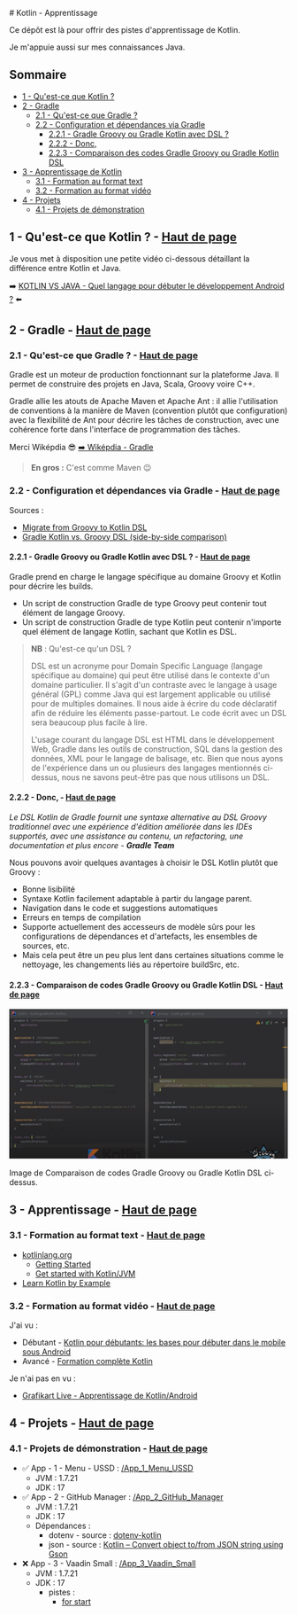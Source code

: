 # Kotlin - Apprentissage <a name="top"></a>

Ce dépôt est là pour offrir des pistes d'apprentissage de Kotlin.

Je m'appuie aussi sur mes connaissances Java.

## Sommaire

- [1 - Qu'est-ce que Kotlin ?](#1)
- [2 - Gradle](#2)
	- [2.1 - Qu'est-ce que Gradle ?](#2-1)
	- [2.2 - Configuration et dépendances via Gradle](#2-2)
		- [2.2.1 - Gradle Groovy ou Gradle Kotlin avec DSL ?](#2-2-1)
		- [2.2.2 - Donc,](#2-2-2)
		- [2.2.3 - Comparaison des codes Gradle Groovy ou Gradle Kotlin DSL](#2-2-3)
- [3 - Apprentissage de Kotlin](#3)
	- [3.1 - Formation au format text](#3-1)
	- [3.2 - Formation au format vidéo](#3-2)
- [4 - Projets](#4)
	- [4.1 - Projets de démonstration](#4-1)

## 1 - Qu'est-ce que Kotlin ? - [Haut de page](#top) <a name="1"></a>

Je vous met à disposition une petite vidéo ci-dessous détaillant la différence entre Kotlin et Java.

➡️ [KOTLIN VS JAVA - Quel langage pour débuter le développement Android ?](https://www.youtube.com/watch?v=Vw7YmpZMW10) ⬅️

## 2 - Gradle - [Haut de page](#top) <a name="2"></a>

### 2.1 - Qu'est-ce que Gradle ? - [Haut de page](#top) <a name="2-1"></a>

Gradle est un moteur de production fonctionnant sur la plateforme Java. Il permet de construire des projets en Java, Scala, Groovy voire C++.

Gradle allie les atouts de Apache Maven et Apache Ant : il allie l'utilisation de conventions à la manière de Maven (convention plutôt que configuration) avec la flexibilité de Ant pour décrire les tâches de construction, avec une cohérence forte dans l'interface de programmation des tâches.

Merci Wiképdia 😎 [➡️ Wiképdia - Gradle](https://fr.wikipedia.org/wiki/Gradle)

> **En gros :** C'est comme Maven 😉

### 2.2 - Configuration et dépendances via Gradle - [Haut de page](#top) <a name="2-2"></a>

Sources : 

- [Migrate from Groovy to Kotlin DSL](https://proandroiddev.com/migrate-from-groovy-to-kotlin-dsl-951266f3c072)
- [Gradle Kotlin vs. Groovy DSL (side-by-side comparison)](https://www.youtube.com/watch?v=ErdH9mQySQQ)


#### 2.2.1 - Gradle Groovy ou Gradle Kotlin avec DSL ? - [Haut de page](#top) <a name="2-2-1"></a>

Gradle prend en charge le langage spécifique au domaine Groovy et Kotlin pour décrire les builds. 

- Un script de construction Gradle de type Groovy peut contenir tout élément de langage Groovy. 
- Un script de construction Gradle de type Kotlin peut contenir n'importe quel élément de langage Kotlin, sachant que Kotlin es DSL.

> **NB** :
> Qu'est-ce qu'un DSL ?
> 
> DSL est un acronyme pour Domain Specific Language (langage spécifique au domaine) qui peut être utilisé dans le contexte d'un domaine particulier. Il s'agit d'un contraste avec le langage à usage général (GPL) comme Java qui est largement applicable ou utilisé pour de multiples domaines. Il nous aide à écrire du code déclaratif afin de réduire les éléments passe-partout. Le code écrit avec un DSL sera beaucoup plus facile à lire.
> 
> L'usage courant du langage DSL est HTML dans le développement Web, Gradle dans les outils de construction, SQL dans la gestion des données, XML pour le langage de balisage, etc. Bien que nous ayons de l'expérience dans un ou plusieurs des langages mentionnés ci-dessus, nous ne savons peut-être pas que nous utilisons un DSL.

#### 2.2.2 - Donc, - [Haut de page](#top) <a name="2-2-2"></a>

_Le DSL Kotlin de Gradle fournit une syntaxe alternative au DSL Groovy traditionnel avec une expérience d'édition améliorée dans les IDEs supportés, avec une assistance au contenu, un refactoring, une documentation et plus encore - **Gradle Team**_

Nous pouvons avoir quelques avantages à choisir le DSL Kotlin plutôt que Groovy :

- Bonne lisibilité
- Syntaxe Kotlin facilement adaptable à partir du langage parent.
- Navigation dans le code et suggestions automatiques
- Erreurs en temps de compilation
- Supporte actuellement des accesseurs de modèle sûrs pour les configurations de dépendances et d'artefacts, les ensembles de sources, etc.
- Mais cela peut être un peu plus lent dans certaines situations comme le nettoyage, les changements liés au répertoire buildSrc, etc.

#### 2.2.3 - Comparaison de codes Gradle Groovy ou Gradle Kotlin DSL - [Haut de page](#top) <a name="2-2-3"></a>

![img](Kotlin/001.png)

Image de Comparaison de codes Gradle Groovy ou Gradle Kotlin DSL ci-dessus.


## 3 - Apprentissage - [Haut de page](#top) <a name="3"></a>

### 3.1 - Formation au format text - [Haut de page](#top) <a name="3-1"></a>

- [kotlinlang.org](https://kotlinlang.org)
	- [Getting Started](https://kotlinlang.org/docs/getting-started.html)
	- [Get started with Kotlin/JVM](https://kotlinlang.org/docs/jvm-get-started.html)
- [Learn Kotlin by Example](https://play.kotlinlang.org/byExample/overview)

### 3.2 - Formation au format vidéo - [Haut de page](#top) <a name="3-2"></a>

J'ai vu :

- Débutant - [Kotlin pour débutants: les bases pour débuter dans le mobile sous Android](https://www.youtube.com/playlist?list=PLhK6H-zs_Wy34nIAiL853S4pxmwI9mObW)
- Avancé - [Formation complète Kotlin](https://www.youtube.com/playlist?list=PLrMZu04URlekwRBLUXJuVAXOSinY_hAh1)

Je n'ai pas en vu :

- [Grafikart Live - Apprentissage de Kotlin/Android](https://www.youtube.com/playlist?list=PLBgE6RNLJNqTx1FzHUC4xHs1qPKBbzw9w)

## 4 - Projets - [Haut de page](#top) <a name="4"></a>

### 4.1 - Projets de démonstration - [Haut de page](#top) <a name="4-1"></a>

- ✅ App - 1 - Menu - USSD : [/App_1_Menu_USSD](/App_1_Menu_USSD)
	- JVM : 1.7.21
	- JDK : 17
- ✅ App - 2 - GitHub Manager : [/App_2_GitHub_Manager](/App_2_GitHub_Manager)
	- JVM : 1.7.21
	- JDK : 17
	- Dépendances :
		- dotenv - source : [dotenv-kotlin](https://github.com/cdimascio/dotenv-kotlin)
		- json - source : [Kotlin – Convert object to/from JSON string using Gson](https://www.bezkoder.com/kotlin-parse-json-gson/)
- ❌ App - 3 - Vaadin Small : [/App_3_Vaadin_Small](/App_3_Vaadin_Small)
	- JVM : 1.7.21
	- JDK : 17
		- pistes : 
			- [for start](https://vaadin.com/docs/v14/flow/guide/start/kotlin)